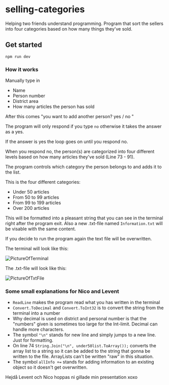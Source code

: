 # selling-categories
Helping two friends understand programming. Program that sort the sellers into four categories based on how many things they've sold. 

## Get started
`npm run dev`

### How it works
Manually type in 
* Name 
* Person number
* District area 
* How many articles the person has sold

After this comes "you want to add another person? yes / no " 

The program will only respond if you type `no` otherwise it takes the answer as a yes. 

If the answer is yes the loop goes on until you respond no. 

When you respond no, the person(s) are categorized into four different levels based on how many articles they've sold (Line 73 - 91).

The program controls which category the person belongs to and adds it to the list.

This is the four different categories: 

* Under 50 articles
* From 50 to 99 articles
* From 99 to 199 articles
* Over 200 articles

This will be formatted into a pleasant string that you can see in the terminal right after the program exit. 
Also a new .txt-file named `Information.txt` will be visable with the same content.

If you decide to run the program again the text file will be overwritten. 

The terminal will look like this: 

![PictureOfTerminal](https://i.imgur.com/LbwRPd6.png)


The .txt-file will look like this: 

![PictureOfTxtFile](https://i.imgur.com/ygn6fjN.png)


### Some small explanations for Nico and Levent
* `ReadLine` makes the program read what you has written in the terminal
* `Convert.ToDecimal` and `Convert.ToInt32` is to convert the string from the terminal into a number
* Why decimal is used on district and personal number is that the "numbers" given is sometimes too large for the Int-limit. Decimal can handle more characters.
* The symbol `"\n"` stands for new line and simply jumps to a new line. Just for formatting. 
* On line 74 `String.Join("\n", under50list.ToArray());` converts the array list to a string so it can be added to the string that gonna be written to the file. ArrayLists can't be written "raw" in this situation.
* The symbol `allInfo +=` stands for adding information to an existing object so it doesn't get overwritten.

Hejdå Levent och Nico hoppas ni gillade min presentation xoxo 






